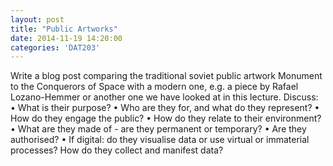 ```yaml
---
layout: post
title: "Public Artworks"
date: 2014-11-19 14:20:00
categories: 'DAT203'
---
```


Write a blog post comparing the traditional soviet public artwork Monument to the Conquerors of Space with a modern one, e.g. a piece by Rafael Lozano-Hemmer or another one we have looked at in this lecture. Discuss:
•  What is their purpose?
•  Who are they for, and what do they represent?
•  How do they engage the public?
•  How do they relate to their environment?
•  What are they made of - are they permanent or temporary?
•  Are they authorised?
•  If digital: do they visualise data or use virtual or immaterial processes? How do they collect and manifest data?